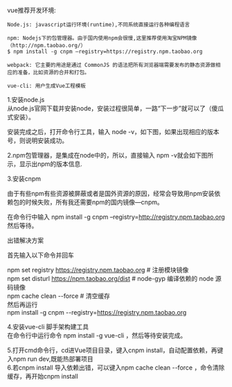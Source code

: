 vue推荐开发环境:  

    Node.js: javascript运行环境(runtime),不同系统直接运行各种编程语言  

    npm: Nodejs下的包管理器。由于国内使用npm会很慢,这里推荐使用淘宝NPM镜像（http://npm.taobao.org/）  
    $ npm install -g cnpm –registry=https://registry.npm.taobao.org  

    webpack: 它主要的用途是通过 CommonJS 的语法把所有浏览器端需要发布的静态资源做相应的准备，比如资源的合并和打包。  

    vue-cli: 用户生成Vue工程模板  

 1.安装node.js  
从node.js官网下载并安装node，安装过程很简单，一路“下一步”就可以了（傻瓜式安装）。

安装完成之后，打开命令行工具，输入 node -v，如下图，如果出现相应的版本号，则说明安装成功。  

 2.npm包管理器，是集成在node中的，所以，直接输入 npm -v就会如下图所示，显示出npm的版本信息.  
 
 3.安装cnpm  

由于有些npm有些资源被屏蔽或者是国外资源的原因，经常会导致用npm安装依赖包的时候失败，所有我还需要npm的国内镜像—cnpm。 

在命令行中输入 npm install -g cnpm –registry=http://registry.npm.taobao.org 然后等待。  
  
出错解决方案  

首先输入以下命令并回车

npm set registry https://registry.npm.taobao.org # 注册模块镜像  
npm set disturl https://npm.taobao.org/dist # node-gyp 编译依赖的 node 源码镜像  
npm cache clean --force # 清空缓存  
然后再运行  
npm install -g cnpm --registry=https://registry.npm.taobao.org  
  
  4.安装vue-cli 脚手架构建工具           
在命令行中运行命令 npm install -g vue-cli ，然后等待安装完成。 

  5.打开cmd命令行，cd进Vue项目目录，键入cnpm install，自动配置依赖，再键入npm run dev,既能热部署项目  
  6.若cnpm install 导入依赖出错，可以键入npm cache clean --force ，命令清除缓存，再开始cnpm install
